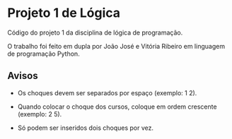 # Projeto 1 de Lógica

Código do projeto 1 da disciplina de lógica de programação.

O trabalho foi feito em dupla por João José e Vitória Ribeiro em linguagem de programação Python.

## Avisos

* Os choques devem ser separados por espaço (exemplo: 1 2).

* Quando colocar o choque dos cursos, coloque em ordem crescente (exemplo: 2 5).

* Só podem ser inseridos dois choques por vez.
